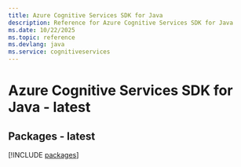 ```yaml
---
title: Azure Cognitive Services SDK for Java
description: Reference for Azure Cognitive Services SDK for Java
ms.date: 10/22/2025
ms.topic: reference
ms.devlang: java
ms.service: cognitiveservices
---
```

# Azure Cognitive Services SDK for Java - latest
## Packages - latest
[!INCLUDE [packages](cognitive-services-index.md)]